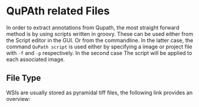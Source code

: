 # QuPAth related Files

In order to extract annotations from Qupath, the most straight forward method is by using scripts written in groovy.
These can be used either from the Script editor in the GUI. Or from the commandline. In the latter case, the command `QuPath script` is used either by specifying a image or project file with `-f` and `-p` respectively. In the second case The script will be applied to each associated image.

## File Type

WSIs are usually stored as pyramidal tiff files, the following link provides an overview: [](https://www.debuggingtissue.com/latest-articles/exploring-svs-images)


